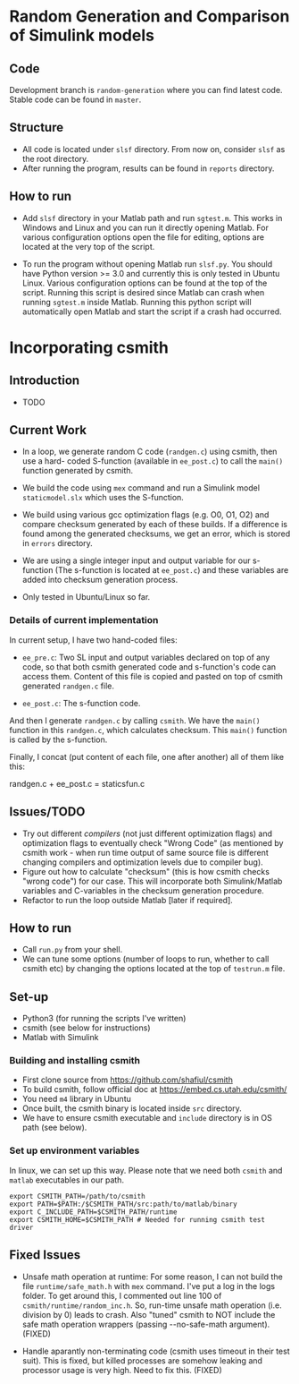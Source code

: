 # Random Generation and Comparison of Simulink models

## Code

Development branch is `random-generation` where you can find latest code. Stable code can be found in `master`.

## Structure

 - All code is located under `slsf` directory. From now on, consider `slsf` as the root directory.
 - After running the program, results can be found in `reports` directory.

## How to run

 - Add `slsf` directory in your Matlab path and run `sgtest.m`. This works in Windows and Linux and you can run it directly opening Matlab. For various configuration options open the file for editing, options are located at the very top of the script.

 - To run the program without opening Matlab run `slsf.py`. You should have Python version >= 3.0 and currently this is only tested in Ubuntu Linux. Various configuration options can be found at the top of the script. Running this script is desired since Matlab can crash when running `sgtest.m` inside Matlab. Running this python script will automatically open Matlab and start the script if a crash had occurred.


# Incorporating csmith

## Introduction

 - TODO

## Current Work

 - In a loop, we generate random C code (`randgen.c`) using csmith, then use a hard-
coded S-function (available in `ee_post.c`) to call the `main()` function generated by csmith.

 - We build the code using `mex` command and run a Simulink model `staticmodel.slx` which uses the S-function.

 - We build using various gcc optimization flags (e.g. O0, O1, O2) and
compare checksum generated by each of these builds. If a difference is found among the generated checksums, we get an error, which is stored in `errors` directory.

 - We are using a single integer input and output variable for our s-function 
(The s-function is located at `ee_post.c`) and these variables are
added into checksum generation process.

 - Only tested in Ubuntu/Linux so far.

### Details of current implementation

In current setup, I have two hand-coded files:

 - `ee_pre.c`: Two SL input and output variables declared on top of any code, so that both csmith generated code and s-function's code can access them. Content of this file is copied and pasted on top of csmith generated `randgen.c` file.

 - `ee_post.c`: The s-function code.

And then I generate `randgen.c` by calling `csmith`. We have the `main()` function in this `randgen.c`, which calculates checksum. This `main()` function is called by the s-function.

Finally, I concat (put content of each file, one after another) all of them like this:

randgen.c + ee_post.c = staticsfun.c 

## Issues/TODO

 - Try out different *compilers* (not just different optimization flags) 
and optimization flags to eventually check "Wrong Code" (as mentioned by 
csmith work - when run time output of same source 
file is different changing compilers and optimization levels due to 
compiler bug).
 - Figure out how to calculate "checksum" (this is how csmith checks "wrong
code") for our case. This will incorporate both Simulink/Matlab variables and 
C-variables in the checksum generation procedure.
 - Refactor to run the loop outside Matlab [later if required].

## How to run

 - Call `run.py` from your shell.
 - We can tune some options (number of loops to run, whether to call csmith etc) by changing the options located at the top of `testrun.m` file.

## Set-up

 - Python3 (for running the scripts I've written)
 - csmith (see below for instructions)
 - Matlab with Simulink 

### Building and installing csmith

 - First clone source from https://github.com/shafiul/csmith
 - To build csmith, follow official doc at https://embed.cs.utah.edu/csmith/
 - You need `m4` library in Ubuntu
 - Once built, the csmith binary is located inside `src` directory.
 - We have to ensure csmith executable and `include` directory is in OS path (see below). 

### Set up environment variables

In linux, we can set up this way. Please note that we need both `csmith` and `matlab` executables in our path.

    export CSMITH_PATH=/path/to/csmith
    export PATH=$PATH:/$CSMITH_PATH/src:path/to/matlab/binary
    export C_INCLUDE_PATH=$CSMITH_PATH/runtime
    export CSMITH_HOME=$CSMITH_PATH # Needed for running csmith test driver

## Fixed Issues

 - Unsafe math operation at runtime: For some reason, I can not build the 
file `runtime/safe_math.h` with `mex` command. I've put a log in the logs 
folder. To get around this, I commented out line 100 of 
`csmith/runtime/random_inc.h`. So, run-time unsafe math operation (i.e. 
division by 0) leads to crash. Also "tuned" csmith to NOT include the safe
math operation wrappers (passing --no-safe-math argument). (FIXED)

- Handle aparantly non-terminating code (csmith uses timeout in their 
test suit). This is fixed, but killed processes are somehow leaking and 
processor usage is very high. Need to fix this. (FIXED)

